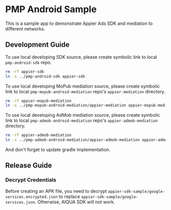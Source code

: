 # PMP Android Sample

This is a sample app to demonstrate Appier Ads SDK and mediation to different networks.

## Development Guide

To use local developing SDK source, please create symbolic link to local `pmp-android-sdk` repo.

``` bash
rm -rf appier-sdk
ln -s ../pmp-android-sdk appier-sdk
```

To use local developing MoPub mediation source, please create symbolic link to local `pmp-mopub-android-mediation` repo's `appier-mediation` directory.

``` bash
rm -rf appier-mopub-mediation
ln -s ../pmp-mopub-android-mediation/appier-mediation appier-mopub-mediation
```

To use local developing AdMob mediation source, please create symbolic link to local `pmp-admob-android-mediation` repo's `appier-admob-mediation` directory.
```bash
rm -rf appier-admob-mediation
ln -s ../pmp-admob-android-mediation/appier-admob-mediation appier-admob-mediation
```

And don't forget to update gradle implementation.

## Release Guide

### Decrypt Credentials

Before creating an APK file, you need to decrypt `appier-sdk-sample/google-services.encrypted.json` to replace `appier-sdk-sample/google-services.json`. Otherwise, AIQUA SDK will not work.
